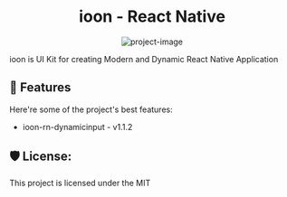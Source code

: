 <h1 align="center" id="title">ioon - React Native</h1>

<p align="center"><img src="https://socialify.git.ci/isaaholic/ioon-rn/image?language=1&amp;owner=1&amp;name=1&amp;stargazers=1&amp;theme=Light" alt="project-image"></p>

<p id="description">ioon is UI Kit for creating Modern and Dynamic React Native Application</p>

<h2>🧐 Features</h2>

Here're some of the project's best features:

- ioon-rn-dynamicinput - v1.1.2

<h2>🛡️ License:</h2>

This project is licensed under the MIT
